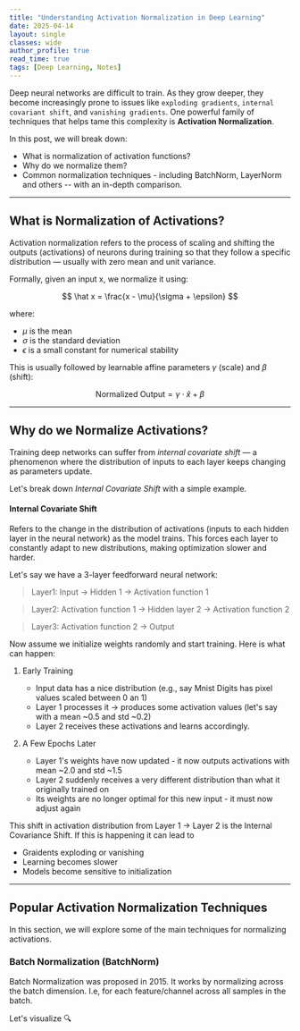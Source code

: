 ```yaml
---
title: "Understanding Activation Normalization in Deep Learning"
date: 2025-04-14
layout: single
classes: wide
author_profile: true
read_time: true
tags: [Deep Learning, Notes]
---
```


Deep neural networks are difficult to train. As they grow deeper, they become increasingly prone to issues like `exploding gradients`, `internal covariant shift`, and `vanishing gradients`. One powerful family of techniques that helps tame this complexity is **Activation Normalization**.

In this post, we will break down:
- What is normalization of activation functions?
- Why do we normalize them?
- Common normalization techniques - including BatchNorm, LayerNorm and others -- with an in-depth comparison.

---

## What is Normalization of Activations?

Activation normalization refers to the process of scaling and shifting the outputs (activations) of neurons during training so that they follow a specific distribution — usually with zero mean and unit variance.

Formally, given an input x, we normalize it using:

$$
\hat x = \frac{x - \mu}{\sigma + \epsilon}
$$

where:
- $\mu$ is the mean
- $\sigma$ is the standard deviation
- $\epsilon$  is a small constant for numerical stability

This is usually followed by learnable affine parameters $\gamma$ (scale) and $\beta$ (shift):

$$
\text{Normalized Output} = \gamma \cdot \hat x + \beta
$$

---

## Why do we Normalize Activations?

Training deep networks can suffer from *internal covariate shift* — a phenomenon where the distribution of inputs to each layer keeps changing as parameters update. 

Let's break down *Internal Covariate Shift* with a simple example. 

#### Internal Covariate Shift

Refers to the change in the distribution of activations (inputs to each hidden layer in the neural network) as the model trains. This forces each layer to constantly adapt to new distributions, making optimization slower and harder. 

Let's say we have a 3-layer feedforward neural network:

> Layer1: Input -> Hidden 1 -> Activation function 1 <br>

> Layer2: Activation function 1 -> Hidden layer 2 -> Activation function 2 <br>

> Layer3: Activation function 2 -> Output <br>


Now assume we initialize weights randomly and start training. Here is what can happen:

1. Early Training
    - Input data has a nice distribution (e.g., say Mnist Digits has pixel values scaled between 0 an 1)
    - Layer 1 processes it -> produces some activation values (let's say with a mean ~0.5 and std ~0.2)
    - Layer 2 receives these activations and learns accordingly. 


2. A Few Epochs Later
    - Layer 1's weights have now updated - it now outputs activations with mean ~2.0 and std ~1.5
    - Layer 2 suddenly receives a very different distribution than what it originally trained on
    - Its weights are no longer optimal for this new input - it must now adjust again


This shift in activation distribution from Layer 1 -> Layer 2 is the Internal Covariance Shift. If this is happening it can lead to 
- Graidents exploding or vanishing
- Learning becomes slower 
- Models become sensitive to initialization 

---
## Popular Activation Normalization Techniques 

In this section, we will explore some of the main techniques for normalizing activations. 

### Batch Normalization (BatchNorm)

Batch Normalization was proposed in 2015. It works by normalizing across the batch dimension. I.e, for each feature/channel across all samples in the batch. 

Let's visualize 🔍





